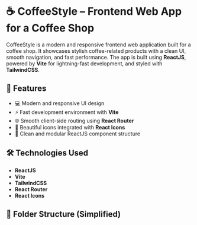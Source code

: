 # ☕️ CoffeeStyle – Frontend Web App for a Coffee Shop

CoffeeStyle is a modern and responsive frontend web application built for a coffee shop. It showcases stylish coffee-related products with a clean UI, smooth navigation, and fast performance. The app is built using **ReactJS**, powered by **Vite** for lightning-fast development, and styled with **TailwindCSS**.

## 🚀 Features

- 💻 Modern and responsive UI design
- ⚡ Fast development environment with **Vite**
- 🌐 Smooth client-side routing using **React Router**
- 🎨 Beautiful icons integrated with **React Icons**
- 🧱 Clean and modular ReactJS component structure

## 🛠 Technologies Used

- **ReactJS**
- **Vite**
- **TailwindCSS**
- **React Router**
- **React Icons**

## 📁 Folder Structure (Simplified)

